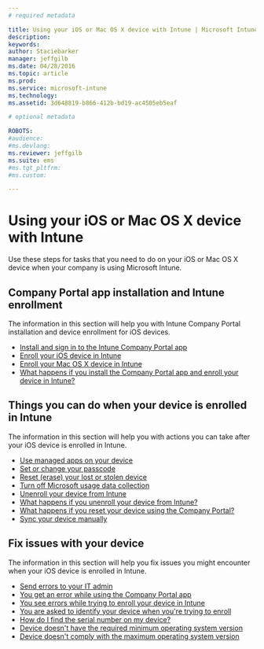 ```yaml
---
# required metadata

title: Using your iOS or Mac OS X device with Intune | Microsoft Intune
description:
keywords:
author: Staciebarker
manager: jeffgilb
ms.date: 04/28/2016
ms.topic: article
ms.prod:
ms.service: microsoft-intune
ms.technology:
ms.assetid: 3d648819-b866-412b-bd19-ac4505eb5eaf

# optional metadata

ROBOTS:
#audience:
#ms.devlang:
ms.reviewer: jeffgilb
ms.suite: ems
#ms.tgt_pltfrm:
#ms.custom:

---
```


# Using your iOS or Mac OS X device with Intune

Use these steps for tasks that you need to do on your iOS or Mac OS X device when your company is using Microsoft Intune.

## Company Portal app installation and Intune enrollment

The information in this section will help you with Intune Company Portal installation and device enrollment for iOS devices.

- [Install and sign in to the Intune Company Portal app](install-and-sign-in-to-the-intune-company-portal-app-ios.md)</br>
- [Enroll your iOS device in Intune](enroll-your-device-in-intune-ios.md)</br>
- [Enroll your Mac OS X device in Intune](enroll-your-device-in-intune-mac-os-x.md)</br>
- [What happens if you install the Company Portal app and enroll your device in Intune?](what-happens-if-you-install-the-Company-Portal-app-and-enroll-your-device-in-intune-ios.md)</br>

## Things you can do when your device is enrolled in Intune

The information in this section will help you with actions you can take after your iOS device is enrolled in Intune.

- [Use managed apps on your device](use-managed-apps-on-your-device-ios.md)</br>
- [Set or change your passcode](set-or-change-your-passcode-ios.md)</br>
- [Reset (erase) your lost or stolen device](reset-erase-your-lost-or-stolen-device-ios.md)</br>
- [Turn off Microsoft usage data collection](turn-off-microsoft-usage-data-collection-ios.md)</br>
- [Unenroll your device from Intune](unenroll-your-device-from-intune-ios.md)</br>
- [What happens if you unenroll your device from Intune?](what-happens-if-you-unenroll-your-device-from-intune-ios.md)</br>
- [What happens if you reset your device using the Company Portal?](what-happens-if-you-reset-your-device-using-the-company-portal-ios.md)</br>
- [Sync your device manually](sync-your-device-manually-ios.md)

## Fix issues with your device

The information in this section will help you fix issues you might encounter when your iOS device is enrolled in Intune.

- [Send errors to your IT admin](send-errors-to-your-it-admin-ios.md)</br>
- [You get an error while using the Company Portal app](you-get-an-error-while-using-the-company-portal-app-ios.md)</br>
- [You see errors while trying to enroll your device in Intune](you-see-errors-while-trying-to-enroll-your-device-in-intune-ios.md)</br>
- [You are asked to identify your device when you're trying to enroll](you-are-asked-to-identify-your-device-when-trying-to-enroll-ios.md)</br>
- [How do I find the serial number on my device?](how-do-i-find-the-serial-number-on-my-device-ios.md)</br>
- [Device doesn't have the required minimum operating system version](device-doesnt-have-the-required-minimum-operating-system-version-ios.md)</br>
- [Device doesn't comply with the maximum operating system version](device-doesnt-comply-with-the-maximum-operating-system-version-ios.md)



